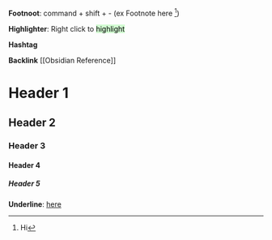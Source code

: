 **Footnoot**: command + shift + - (ex Footnote here [^1])

[^1]: Hi

**Highlighter**: Right click to <mark style="background: #BBFABBA6;">highlight</mark>

**Hashtag**

**Backlink** [[Obsidian Reference]]

# Header 1
## Header 2
### Header 3
#### Header 4
##### Header 5

**Underline**: <u>here</u>
